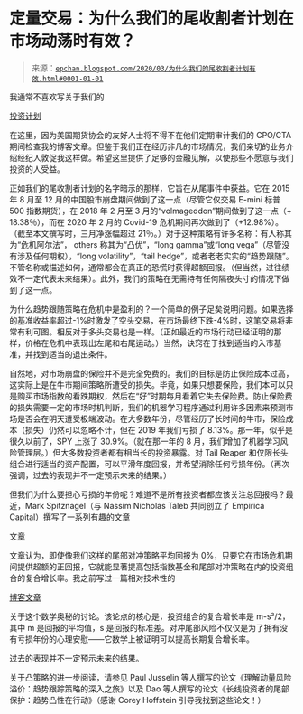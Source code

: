 <!--yml

类别：未分类

日期：2024 年 05 月 12 日 18 时 54 分 36 秒

-->

# 定量交易：为什么我们的尾收割者计划在市场动荡时有效？

> 来源：[`epchan.blogspot.com/2020/03/为什么我们的尾收割者计划有效.html#0001-01-01`](http://epchan.blogspot.com/2020/03/为什么我们的尾收割者计划有效.html#0001-01-01)

我通常不喜欢写关于我们的

[投资计划](http://www.qtscm.com/accounts)

在这里，因为美国期货协会的友好人士将不得不在他们定期审计我们的 CPO/CTA 期间检查我的博客文章。但鉴于我们正在经历非凡的市场情况，我们亲切的业务介绍经纪人敦促我这样做。希望这里提供了足够的金融见解，以使那些不愿意与我们投资的人受益。

正如我们的尾收割者计划的名字暗示的那样，它旨在从尾事件中获益。它在 2015 年 8 月至 12 月的中国股市崩盘期间做到了这一点（尽管它仅交易 E-mini 标普 500 指数期货），在 2018 年 2 月至 3 月的“volmageddon”期间做到了这一点（+ 18.38％），而在 2020 年 2 月的 Covid-19 危机期间再次做到了（+12.98%）。（截至本文撰写时，三月净涨幅超过 21％。）对于这种策略有许多名称：有人称其为“危机阿尔法”， others 称其为“凸优”，“long gamma”或“long vega”（尽管没有涉及任何期权），“long volatility”，“tail hedge”，或者老老实实的“趋势跟随”。不管名称或描述如何，通常都会在真正的恐慌时获得超额回报。（但当然，过往绩效不一定代表未来结果）。此外，我们的策略在无需持有任何隔夜头寸的情况下做到了这一点。

为什么趋势跟随策略在危机中是盈利的？一个简单的例子足矣说明问题。如果选择的基准收益率超过-1%时激发了空头交易，在市场最终下跌-4%时，这笔交易将非常有利可图。相反对于多头交易也是一样。（正如最近的市场行动已经证明的那样，价格在危机中表现出左尾和右尾运动。）当然，诀窍在于找到适当的入市基准，并找到适当的退出条件。

自然地，对市场崩盘的保险并不是完全免费的。我们的目标是防止保险成本过高，这实际上是在牛市期间策略所遭受的损失。毕竟，如果只想要保险，我们本可以只是购买市场指数的看跌期权，然后在“好”时期每月看着它失去保险费。防止保险费的损失需要一定的市场时机判断，我们的机器学习程序通过利用许多因素来预测市场是否会在明天遭受极端波动。在大多数年份，尽管经历了长时间的牛市，保险成本（损失）仍然可以忽略不计，但在 2019 年我们亏损了 8.13%。那一年，似乎是很久以前了，SPY 上涨了 30.9%。（就在那一年的 8 月，我们增加了机器学习风险管理层。）但大多数投资者都有相当长的投资暴露。对 Tail Reaper 和仅限长头组合进行适当的资产配置，可以平滑年度回报，并希望消除任何亏损年份。（再次强调，过去的表现并不一定预示未来的结果。）

但我们为什么要担心亏损的年份呢？难道不是所有投资者都应该关注总回报吗？最近，Mark Spitznagel（与 Nassim Nicholas Taleb 共同创立了 Empirica Capital）撰写了一系列有趣的文章

[文章](https://www.universa.net/riskmitigation.html)

文章认为，即使像我们这样的尾部对冲策略平均回报为 0%，只要它在市场危机期间提供超额的正回报，它就能显著提高包括指数基金和尾部对冲策略在内的投资组合的复合增长率。我之前写过一篇相对技术性的

[博客文章](http://epchan.blogspot.com/2017/05/paradox-resolved-why-risk-decreases.html)

关于这个数学奥秘的讨论。该论点的核心是，投资组合的复合增长率是 m-s²/2，其中 m 是回报的平均值，s 是回报的标准差。对冲尾部风险不仅仅是为了拥有没有亏损年份的心理安慰——它数学上被证明可以提高长期复合增长率。

过去的表现并不一定预示未来的结果。

关于凸策略的进一步阅读，请参见 Paul Jusselin 等人撰写的论文《理解动量风险溢价：趋势跟踪策略的深入之旅》以及 Dao 等人撰写的论文《长线投资者的尾部保护：趋势凸性在行动》（感谢 Corey Hoffstein 引导我找到这些论文！）
